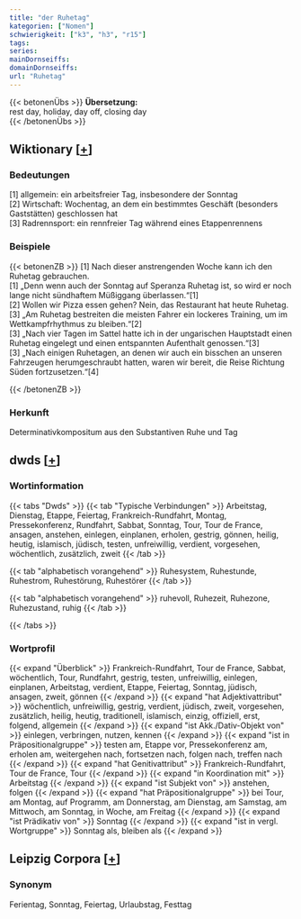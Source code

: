 ```yaml
---
title: "der Ruhetag"
kategorien: ["Nomen"]
schwierigkeit: ["k3", "h3", "r15"]
tags:
series:
mainDornseiffs:
domainDornseiffs:
url: "Ruhetag"
---
```


{{< betonenÜbs >}}
**Übersetzung:**  
rest day, holiday, day off, closing day  
{{< /betonenÜbs >}}

## Wiktionary [[+](https://de.wiktionary.org/wiki/Ruhetag)]

### Bedeutungen
[1] allgemein: ein arbeitsfreier Tag, insbesondere der Sonntag  
[2] Wirtschaft: Wochentag, an dem ein bestimmtes Geschäft (besonders Gaststätten) geschlossen hat  
[3] Radrennsport: ein rennfreier Tag während eines Etappenrennens  

### Beispiele
{{< betonenZB >}}
[1] Nach dieser anstrengenden Woche kann ich den Ruhetag gebrauchen.  
[1] „Denn wenn auch der Sonntag auf Speranza Ruhetag ist, so wird er noch lange nicht sündhaftem Müßiggang überlassen.“[1]  
[2] Wollen wir Pizza essen gehen? Nein, das Restaurant hat heute Ruhetag.  
[3] „Am Ruhetag bestreiten die meisten Fahrer ein lockeres Training, um im Wettkampfrhythmus zu bleiben.“[2]  
[3] „Nach vier Tagen im Sattel hatte ich in der ungarischen Hauptstadt einen Ruhetag eingelegt und einen entspannten Aufenthalt genossen.“[3]  
[3] „Nach einigen Ruhetagen, an denen wir auch ein bisschen an unseren Fahrzeugen herumgeschraubt hatten, waren wir bereit, die Reise Richtung Süden fortzusetzen.“[4]  

{{< /betonenZB >}}
### Herkunft
Determinativkompositum aus den Substantiven Ruhe und Tag  



## dwds [[+](https://www.dwds.de/wb/Ruhetag)]

### Wortinformation
{{< tabs "Dwds" >}}
{{< tab "Typische Verbindungen" >}}
Arbeitstag, Dienstag, Etappe, Feiertag, Frankreich-Rundfahrt, Montag, Pressekonferenz, Rundfahrt, Sabbat, Sonntag, Tour, Tour de France, ansagen, anstehen, einlegen, einplanen, erholen, gestrig, gönnen, heilig, heutig, islamisch, jüdisch, testen, unfreiwillig, verdient, vorgesehen, wöchentlich, zusätzlich, zweit
{{< /tab >}}

{{< tab "alphabetisch vorangehend" >}}
Ruhesystem, Ruhestunde, Ruhestrom, Ruhestörung, Ruhestörer
{{< /tab >}}

{{< tab "alphabetisch vorangehend" >}}
ruhevoll, Ruhezeit, Ruhezone, Ruhezustand, ruhig
{{< /tab >}}

{{< /tabs >}}

### Wortprofil
{{< expand "Überblick" >}} Frankreich-Rundfahrt, Tour de France, Sabbat, wöchentlich, Tour, Rundfahrt, gestrig, testen, unfreiwillig, einlegen, einplanen, Arbeitstag, verdient, Etappe, Feiertag, Sonntag, jüdisch, ansagen, zweit, gönnen {{< /expand >}}
{{< expand "hat Adjektivattribut" >}} wöchentlich, unfreiwillig, gestrig, verdient, jüdisch, zweit, vorgesehen, zusätzlich, heilig, heutig, traditionell, islamisch, einzig, offiziell, erst, folgend, allgemein {{< /expand >}}
{{< expand "ist Akk./Dativ-Objekt von" >}} einlegen, verbringen, nutzen, kennen {{< /expand >}}
{{< expand "ist in Präpositionalgruppe" >}} testen am, Etappe vor, Pressekonferenz am, erholen am, weitergehen nach, fortsetzen nach, folgen nach, treffen nach {{< /expand >}}
{{< expand "hat Genitivattribut" >}} Frankreich-Rundfahrt, Tour de France, Tour {{< /expand >}}
{{< expand "in Koordination mit" >}} Arbeitstag {{< /expand >}}
{{< expand "ist Subjekt von" >}} anstehen, folgen {{< /expand >}}
{{< expand "hat Präpositionalgruppe" >}} bei Tour, am Montag, auf Programm, am Donnerstag, am Dienstag, am Samstag, am Mittwoch, am Sonntag, in Woche, am Freitag {{< /expand >}}
{{< expand "ist Prädikativ von" >}} Sonntag {{< /expand >}}
{{< expand "ist in vergl. Wortgruppe" >}} Sonntag als, bleiben als {{< /expand >}}

## Leipzig Corpora [[+](https://corpora.uni-leipzig.de/en/res?word=Ruhetag&corpusId=deu_newscrawl-public_2018)]


### Synonym
Ferientag, Sonntag, Feiertag, Urlaubstag, Festtag

